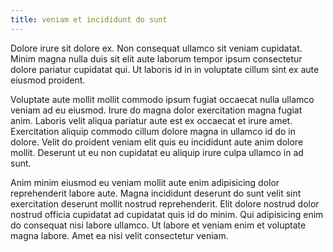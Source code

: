 ```yaml
---
title: veniam et incididunt do sunt
---
```


Dolore irure sit dolore ex. Non consequat ullamco sit veniam cupidatat. Minim magna nulla duis sit elit aute laborum tempor ipsum consectetur dolore pariatur cupidatat qui. Ut laboris id in in voluptate cillum sint ex aute eiusmod proident.

Voluptate aute mollit mollit commodo ipsum fugiat occaecat nulla ullamco veniam ad eu eiusmod. Irure do magna dolor exercitation magna fugiat anim. Laboris velit aliqua pariatur aute est ex occaecat et irure amet. Exercitation aliquip commodo cillum dolore magna in ullamco id do in dolore. Velit do proident veniam elit quis eu incididunt aute anim dolore mollit. Deserunt ut eu non cupidatat eu aliquip irure culpa ullamco in ad sunt.

Anim minim eiusmod eu veniam mollit aute enim adipisicing dolor reprehenderit labore aute. Magna incididunt deserunt do sunt velit sint exercitation deserunt mollit nostrud reprehenderit. Elit dolore nostrud dolor nostrud officia cupidatat ad cupidatat quis id do minim. Qui adipisicing enim do consequat nisi labore ullamco. Ut labore et veniam enim et voluptate magna labore. Amet ea nisi velit consectetur veniam.